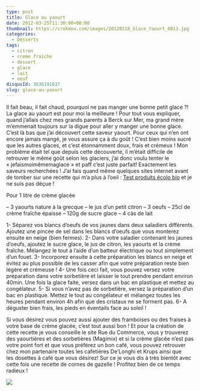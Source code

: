 ```yaml
---
type: post
title: Glace au yaourt
date: 2012-03-25T11:30:00+00:00
thumbnail: https://crokmou.com/images/20120318_Glace_Yaourt_0013.jpg
categories:
  - Desserts
tags:
  - citron
  - creme fraiche
  - dessert
  - glace
  - lait
  - oeuf
disqusId: 3636191637
slug: glace-au-yaourt
---
```


Il fait beau, il fait chaud, pourquoi ne pas manger une bonne petit glace ?! La glace au yaourt est pour moi la meilleure ! Pour tout vous expliquer, quand j’allais chez mes grands parents à Berck sur Mer, ma grand mère m’emmenait toujours sur la digue pour aller y manger une bonne glace. C’est là bas que j’ai découvert cette saveur yaourt. Pour ceux qui n’en ont encore jamais mangé, je vous assure ça à du goût ! C’est bien moins sucré que les autres glaces, et c’est étonnamment doux, frais et crémeux ! Mon problème était tel que depuis cette découverte, il m’était difficile de retrouver le même goût selon les glaciers, j’ai donc voulu tenter le « jefaismoimêmemaglace » et paff c’est juste parfait! Exactement les saveurs recherchées ! J’ai fais quand même quelques sites internet avant de tomber sur une recette qui m’a plus à l’oeil : [Test produits écolo bio](http://testproduitsecolobio.free.fr/recette_glace_maison_yaourt_sorbetiere_machine_naturelle.html) et je ne suis pas déçue !

Pour 1 litre de crème glacée

– 3 yaourts nature à la grecque
– le jus d’un petit citron
– 3 oeufs
– 25cl de crème fraîche épaisse
– 120g de sucre glace
– 4 càs de lait

1- Séparez vos blancs d’oeufs de vos jaunes dans deux saladiers différents. Ajoutez une pincée de sel dans les blancs d’oeufs que vous monterez ensuite en neige (bien fermes).
2- Dans votre saladier contenant les jaunes d’oeufs, ajoutez le sucre glace, le jus de citron, les yaourts et la crème fraîche. Mélangez le tout à l’aide d’un batteur électrique ou tout simplement d’un fouet.
3- Incorporez ensuite à cette préparation les blancs en neige et évitez au plus possible de les casser afin que votre préparation reste bien légère et crémeuse !
4- Une fois ceci fait, vous pouvez versez votre préparation dans votre sorbetière et laisser le tout prendre pendant environ 40min. Une fois la glace faite, versez dans un bac en plastique et mettez au congélateur.
5- Si vous n’avez pas de sorbetière, versez la préparation d’un bac en plastique. Mettez le tout au congélateur et mélangez toutes les heures pendant environ 4h afin que des cristaux ne se forment pas.
6- A déguster bien frais, les pieds en éventails face au soleil !

Si vous désirez vous pouvez aussi ajouter des framboises ou des fraises à votre base de crème glacée, c’est tout aussi bon ! Et pour la création de cette recette je vous conseille le site Rue du Commerce, vous y trouverez des yaourtières et des sorbetières (Magimix) et si la crème glacée n’est pas votre point fort et que vous préférez un bon café, vous pouvez retrouver chez mon partenaire toutes les cafetières De’Longhi et Krups ainsi que les dosettes à café que vous désirez! Sur ce je vous dis à très bientôt avec cette fois une recette de cornes de gazelle ! Profitez bien de ce temps radieux !

![](http://4.bp.blogspot.com/-2bLosyMFac4/TxhFg0sR2dI/AAAAAAAABec/Mzg1OnlXUmM/s1600/Signature+copie.jpg)